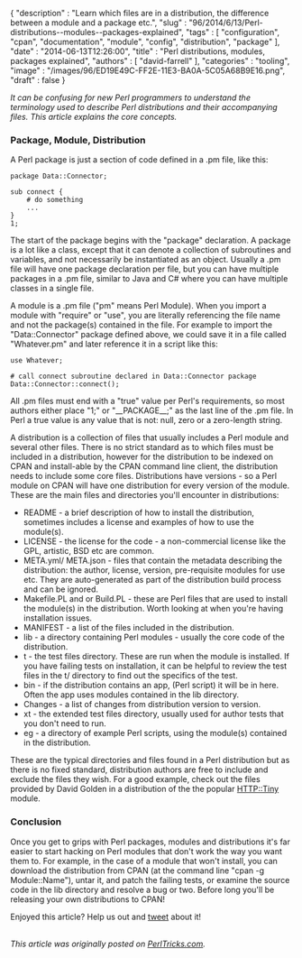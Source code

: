 {
   "description" : "Learn which files are in a distribution, the difference between a module and a package etc.",
   "slug" : "96/2014/6/13/Perl-distributions--modules--packages-explained",
   "tags" : [
      "configuration",
      "cpan",
      "documentation",
      "module",
      "config",
      "distribution",
      "package"
   ],
   "date" : "2014-06-13T12:26:00",
   "title" : "Perl distributions, modules, packages explained",
   "authors" : [
      "david-farrell"
   ],
   "categories" : "tooling",
   "image" : "/images/96/ED19E49C-FF2E-11E3-BA0A-5C05A68B9E16.png",
   "draft" : false
}


*It can be confusing for new Perl programmers to understand the terminology used to describe Perl distributions and their accompanying files. This article explains the core concepts.*

### Package, Module, Distribution

A Perl package is just a section of code defined in a .pm file, like this:

``` prettyprint
package Data::Connector;

sub connect {
    # do something
    ...
}
1;
```

The start of the package begins with the "package" declaration. A package is a lot like a class, except that it can denote a collection of subroutines and variables, and not necessarily be instantiated as an object. Usually a .pm file will have one package declaration per file, but you can have multiple packages in a .pm file, similar to Java and C\# where you can have multiple classes in a single file.

A module is a .pm file ("pm" means Perl Module). When you import a module with "require" or "use", you are literally referencing the file name and not the package(s) contained in the file. For example to import the "Data::Connector" package defined above, we could save it in a file called "Whatever.pm" and later reference it in a script like this:

``` prettyprint
use Whatever;

# call connect subroutine declared in Data::Connector package
Data::Connector::connect();
```

All .pm files must end with a "true" value per Perl's requirements, so most authors either place "1;" or "\_\_PACKAGE\_\_;" as the last line of the .pm file. In Perl a true value is any value that is not: null, zero or a zero-length string.

A distribution is a collection of files that usually includes a Perl module and several other files. There is no strict standard as to which files must be included in a distribution, however for the distribution to be indexed on CPAN and install-able by the CPAN command line client, the distribution needs to include some core files. Distributions have versions - so a Perl module on CPAN will have one distribution for every version of the module. These are the main files and directories you'll encounter in distributions:

-   README - a brief description of how to install the distribution, sometimes includes a license and examples of how to use the module(s).
-   LICENSE - the license for the code - a non-commercial license like the GPL, artistic, BSD etc are common.
-   META.yml/ META.json - files that contain the metadata describing the distribution: the author, license, version, pre-requisite modules for use etc. They are auto-generated as part of the distribution build process and can be ignored.
-   Makefile.PL and or Build.PL - these are Perl files that are used to install the module(s) in the distribution. Worth looking at when you're having installation issues.
-   MANIFEST - a list of the files included in the distribution.
-   lib - a directory containing Perl modules - usually the core code of the distribution.
-   t - the test files directory. These are run when the module is installed. If you have failing tests on installation, it can be helpful to review the test files in the t/ directory to find out the specifics of the test.
-   bin - if the distribution contains an app, (Perl script) it will be in here. Often the app uses modules contained in the lib directory.
-   Changes - a list of changes from distribution version to version.
-   xt - the extended test files directory, usually used for author tests that you don't need to run.
-   eg - a directory of example Perl scripts, using the module(s) contained in the distribution.

These are the typical directories and files found in a Perl distribution but as there is no fixed standard, distribution authors are free to include and exclude the files they wish. For a good example, check out the files provided by David Golden in a distribution of the the popular [HTTP::Tiny](https://metacpan.org/source/DAGOLDEN/HTTP-Tiny-0.043) module.

### Conclusion

Once you get to grips with Perl packages, modules and distributions it's far easier to start hacking on Perl modules that don't work the way you want them to. For example, in the case of a module that won't install, you can download the distribution from CPAN (at the command line "cpan -g Module::Name"), untar it, and patch the failing tests, or examine the source code in the lib directory and resolve a bug or two. Before long you'll be releasing your own distributions to CPAN!

Enjoyed this article? Help us out and [tweet](https://twitter.com/intent/tweet?original_referer=http%3A%2F%2Fperltricks.com%2Farticle%2F96%2F2014%2F6%2F13%2FPerl-distributions-modules-packages-explained&text=Perl+distributions%2C+modules%2C+packages+explained&tw_p=tweetbutton&url=http%3A%2F%2Fperltricks.com%2Farticle%2F96%2F2014%2F6%2F13%2FPerl-distributions-modules-packages-explained&via=perltricks) about it!

\
*This article was originally posted on [PerlTricks.com](http://perltricks.com).*
